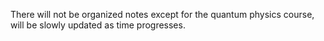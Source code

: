There will not be organized notes except for the quantum physics course, will be slowly updated as time progresses.
